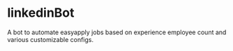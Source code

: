 # linkedinBot
A bot to automate easyapply jobs based on experience employee count and various customizable configs.
